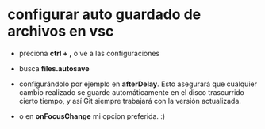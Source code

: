 # configurar auto guardado de archivos en vsc

- preciona **ctrl + ,** o ve a las configuraciones
- busca **files.autosave**
- configurándolo por ejemplo en **afterDelay**. Esto asegurará que cualquier cambio realizado se guarde automáticamente en el disco trascurrido cierto tiempo, y así Git siempre trabajará con la versión actualizada.

- o en **onFocusChange** mi opcion preferida. :)